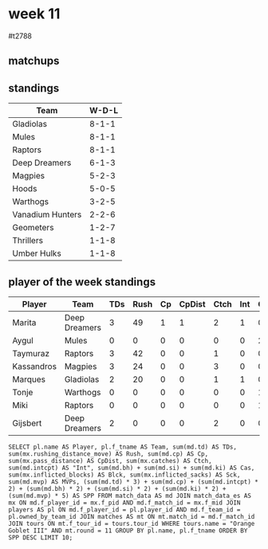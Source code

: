 # week 11

#t2788

## matchups


## standings

| Team | W-D-L |
|-------|-----|
| Gladiolas | 8-1-1 |
| Mules | 8-1-1 |
| Raptors | 8-1-1 |
| Deep Dreamers | 6-1-3 |
| Magpies | 5-2-3 |
| Hoods | 5-0-5 |
| Warthogs | 3-2-5 |
| Vanadium Hunters | 2-2-6 |
| Geometers | 1-2-7 |
| Thrillers | 1-1-8 |
| Umber Hulks | 1-1-8 |


## player of the week standings

| Player            | Team             | TDs  | Rush | Cp   | CpDist | Ctch | Int | Cas  | Blck | Sck | MVP | SPP  |
|-------------------|------------------|------|------|------|----------|---------|---|---|--------|-------|------|------|
| Marita     | Deep Dreamers    |    3 |   49 |    1 |      1 |    2 |    1 |    0 |    0 |    0 |    0 |   12 |
| Aygul      | Mules            |    0 |    0 |    0 |      0 |    0 |    0 |    2 |    9 |    0 |    1 |    9 |
| Taymuraz   | Raptors          |    3 |   42 |    0 |      0 |    1 |    0 |    0 |    0 |    0 |    0 |    9 |
| Kassandros | Magpies          |    3 |   24 |    0 |      0 |    3 |    0 |    0 |    1 |    0 |    0 |    9 |
| Marques    | Gladiolas        |    2 |   20 |    0 |      0 |    1 |    1 |    0 |    4 |    1 |    0 |    8 |
| Tonje      | Warthogs         |    0 |    0 |    0 |      0 |    0 |    0 |    1 |    8 |    0 |    1 |    7 |
| Miki       | Raptors          |    0 |    0 |    0 |      0 |    0 |    0 |    1 |    9 |    0 |    1 |    7 |
| Gijsbert   | Deep Dreamers    |    2 |    0 |    0 |      0 |    2 |    0 |    0 |    1 |    0 |    0 |    6 |


```
SELECT pl.name AS Player, pl.f_tname AS Team, sum(md.td) AS TDs, sum(mx.rushing_distance_move) AS Rush, sum(md.cp) AS Cp,	sum(mx.pass_distance) AS CpDist, sum(mx.catches) AS Ctch, sum(md.intcpt) AS "Int", sum(md.bh) + sum(md.si) + sum(md.ki) AS Cas, sum(mx.inflicted_blocks) AS Blck, sum(mx.inflicted_sacks) AS Sck, sum(md.mvp) AS MVPs, (sum(md.td) * 3) + sum(md.cp) + (sum(md.intcpt) * 2) + (sum(md.bh) * 2) + (sum(md.si) * 2) + (sum(md.ki) * 2) + (sum(md.mvp) * 5) AS SPP FROM match_data AS md JOIN match_data_es AS mx ON md.f_player_id = mx.f_pid AND md.f_match_id = mx.f_mid JOIN players AS pl ON md.f_player_id = pl.player_id AND md.f_team_id = pl.owned_by_team_id JOIN matches AS mt ON mt.match_id = md.f_match_id JOIN tours ON mt.f_tour_id = tours.tour_id WHERE tours.name = "Orange Goblet III" AND mt.round = 11 GROUP BY pl.name, pl.f_tname ORDER BY SPP DESC LIMIT 10;
```
